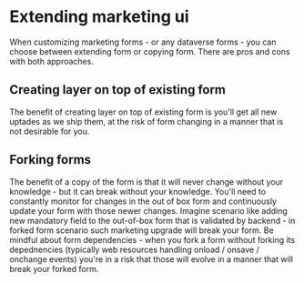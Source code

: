 # Extending marketing ui

When customizing marketing forms - or any dataverse forms - you can choose between extending form or copying form. There are pros and cons with both approaches.

## Creating layer on top of existing form
The benefit of creating layer on top of existing form is you'll get all new uptades as we ship them, at the risk of form changing in a manner that is not desirable for you.

## Forking forms
The benefit of a copy of the form is that it will never change without your knowledge - but it can break without your knowledge. You'll need to constantly monitor for changes in the out of box form and continuously update your form with those newer changes.
Imagine scenario like adding new mandatory field to the out-of-box form that is validated by backend - in forked form scenario such marketing upgrade will break your form.
Be mindful about form dependencies - when you fork a form without forking its depednencies (typically web resources handling onload / onsave / onchange events) you're in a risk that those will evolve in a manner that will break your forked form.
